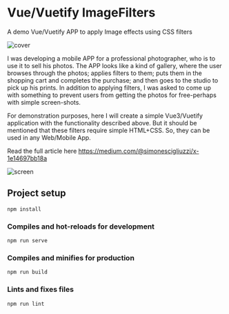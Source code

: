 # Vue/Vuetify ImageFilters
A demo Vue/Vuetify APP to apply Image effects using CSS filters

![cover](https://miro.medium.com/max/720/1*M0BncfU1BlAvXX_FOoXn3g.webp)

I was developing a mobile APP for a professional photographer, who is to use it to sell his photos. The APP looks like a kind of gallery, where the user browses through the photos; applies filters to them; puts them in the shopping cart and completes the purchase; and then goes to the studio to pick up his prints.
In addition to applying filters, I was asked to come up with something to prevent users from getting the photos for free-perhaps with simple screen-shots.

For demonstration purposes, here I will create a simple Vue3/Vuetify application with the functionality described above.
But it should be mentioned that these filters require simple HTML+CSS. So, they can be used in any Web/Mobile App.

Read the full article here https://medium.com/@simonescigliuzzi/x-1e14697bb18a

![screen](https://github.com/SimoneVB/Vue-Vuetify-Image-Filters/blob/main/result.gif?raw=true)

## Project setup
```
npm install
```

### Compiles and hot-reloads for development
```
npm run serve
```

### Compiles and minifies for production
```
npm run build
```

### Lints and fixes files
```
npm run lint
```
